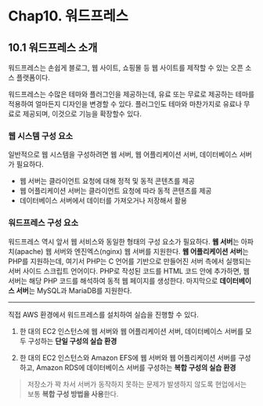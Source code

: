 # Chap10. 워드프레스
## 10.1 워드프레스 소개
워드프레스는 손쉽게 블로그, 웹 사이트, 쇼핑몰 등 웹 사이트를 제작할 수 있는 오픈 소스 플랫폼이다.

워드프레스는 수많은 테마와 플러그인을 제공하는데, 유료 또는 무료로 제공하는 테마를 적용하여 얼마든지 디자인을 변경할 수 있다. 플러그인도 테마와 마찬가지로 유료나 무료로 제공되며, 이것으로 기능을 확장할수 있다.

### 웹 시스템 구성 요소

일반적으로 웹 시스템을 구성하려면 웹 서버, 웹 어플리케이션 서버, 데이터베이스 서버가 필요하다.

- 웹 서버는 클라이언트 요청에 대해 정적 및 동적 콘텐츠를 제공
- 웹 어플리케이션 서버는 클라이언트 요청에 따라 동적 콘텐츠를 제공
- 데이터베이스 서버에서 데이터를 가져오거나 저장해서 활용


### 워드프레스 구성 요소

워드프레스 역시 앞서 웹 서비스와 동일한 형태의 구성 요소가 필요하다. **웹 서버**는 아파치(apache) 웹 서버와 엔진엑스(nginx) 웹 서버를 지원한다. **웹 어플리케이션 서버**는 PHP를 지원하는데, 여기서 PHP는 C 언어를 기반으로 만들어진 서버 측에서 실행되는 서버 사이드 스크립트 언어이다. PHP로 작성된 코드를 HTML 코드 안에 추가하면, 웹 서버는 해당 PHP 코드를 해석하여 동적 웹 페이지를 생성한다. 마지막으로 **데이터베이스 서버**는 MySQL과 MariaDB를 지원한다.

---
직접 AWS 환경에서 워드프레스를 설치하여 실습을 진행할 수 있다.

1. 한 대의 EC2 인스턴스에 웹 서버와 웹 어플리케이션 서버, 데이터베이스 서버를 모두 구성하는 **단일 구성의 실습 환경**

2. 한 대의 EC2 인스턴스와 Amazon EFS에 웹 서버와 웹 어플리케이션 서버를 구성하고, Amazon RDS에 데이터베이스 서버를 구성하는 **복합 구성의 실습 환경**

> 저장소가 꽉 차서 서버가 동작하지 못하는 문제가 발생하지 않도록 현업에서는 보통 **복합 구성 방법을 사용**한다.